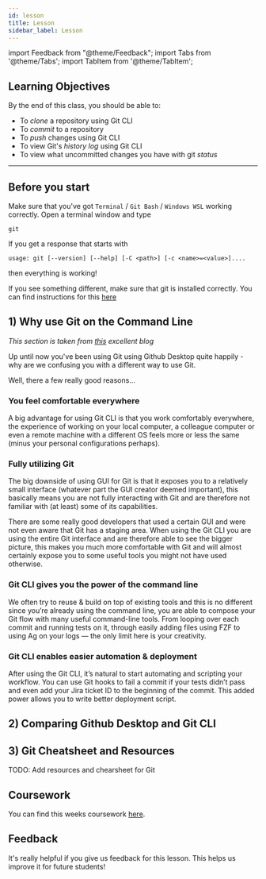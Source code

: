 ```yaml
---
id: lesson
title: Lesson
sidebar_label: Lesson
---
```


import Feedback from "@theme/Feedback";
import Tabs from '@theme/Tabs';
import TabItem from '@theme/TabItem';

## Learning Objectives

By the end of this class, you should be able to:

- To _clone_ a repository using Git CLI
- To _commit_ to a repository
- To _push_ changes using Git CLI
- To view Git's _history log_ using Git CLI
- To view what uncommitted changes you have with git _status_

---

## Before you start

Make sure that you've got `Terminal` / `Git Bash` / `Windows WSL` working correctly. Open a terminal window and type

```
git
```

If you get a response that starts with

```
usage: git [--version] [--help] [-C <path>] [-c <name>=<value>]....
```

then everything is working!

If you see something different, make sure that git is installed correctly. You can find instructions for this [here](https://git-scm.com/book/en/v2/Getting-Started-Installing-Git)

## 1) Why use Git on the Command Line

_This section is taken from [this](https://gidgid.medium.com/why-you-should-use-git-from-the-command-line-7054150e7eb) excellent blog_

Up until now you've been using Git using Github Desktop quite happily - why are we confusing you with a different way to use Git.

Well, there a few really good reasons...

### You feel comfortable everywhere

A big advantage for using Git CLI is that you work comfortably everywhere, the experience of working on your local computer, a colleague computer or even a remote machine with a different OS feels more or less the same (minus your personal configurations perhaps).

### Fully utilizing Git

The big downside of using GUI for Git is that it exposes you to a relatively small interface (whatever part the GUI creator deemed important), this basically means you are not fully interacting with Git and are therefore not familiar with (at least) some of its capabilities.

There are some really good developers that used a certain GUI and were not even aware that Git has a staging area. When using the Git CLI you are using the entire Git interface and are therefore able to see the bigger picture, this makes you much more comfortable with Git and will almost certainly expose you to some useful tools you might not have used otherwise.

### Git CLI gives you the power of the command line

We often try to reuse & build on top of existing tools and this is no different since you’re already using the command line, you are able to compose your Git flow with many useful command-line tools. From looping over each commit and running tests on it, through easily adding files using FZF to using Ag on your logs — the only limit here is your creativity.

### Git CLI enables easier automation & deployment

After using the Git CLI, it’s natural to start automating and scripting your workflow. You can use Git hooks to fail a commit if your tests didn’t pass and even add your Jira ticket ID to the beginning of the commit. This added power allows you to write better deployment script.

## 2) Comparing Github Desktop and Git CLI


## 3) Git Cheatsheet and Resources

TODO: Add resources and chearsheet for Git

## Coursework

You can find this weeks coursework [here](./homework).

## Feedback

It's really helpful if you give us feedback for this lesson. This helps us improve it for future students!

<Feedback module="Git" week="Week 3" />
